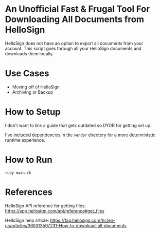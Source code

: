 # An Unofficial Fast & Frugal Tool For Downloading All Documents from HelloSign
HelloSign does not have an option to export all documents from your account. This script goes through all your HelloSign documents and downloads them locally.

# Use Cases
* Moving off of HelloSign
* Archiving or Backup

# How to Setup
I don't want to link a guide that gets outdated so DYOR for getting set up.

I've included dependencies in the `vendor` directory for a more deterministic runtime experience. 

# How to Run
`ruby main.rb`

# References
HelloSign API reference for getting files: https://app.hellosign.com/api/reference#get_files

HelloSign help article: https://faq.hellosign.com/hc/en-us/articles/360013597231-How-to-download-all-documents